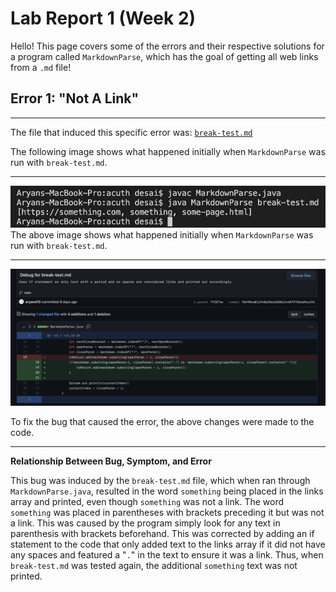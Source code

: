 # Lab Report 1 (Week 2)

Hello! This page covers some of the errors and their respective solutions for a program called `MarkdownParse`, which has the goal of getting all web links from a `.md` file!

## Error 1: "Not A Link"
___

The file that induced this specific error was:
[`break-test.md`](https://github.com/aryand10/markdown-parse/blob/main/break-test.md)

The following image shows what happened initially when `MarkdownParse` was run with `break-test.md`.

___

![Image](Break-TestResult.jpg)
The above image shows what happened initially when `MarkdownParse` was run with `break-test.md`.

___

![Image](Break-TestFixPicture.png)

To fix the bug that caused the error, the above changes were made to the code.
___

**Relationship Between Bug, Symptom, and Error**

This bug was induced by the `break-test.md` file, which when ran through `MarkdownParse.java`, resulted in the word `something` being placed in the links array and printed, even though `something` was not a link. The word `something` was placed in parentheses with brackets preceding it but was not a link. This was caused by the program simply look for any text in parenthesis with brackets beforehand. This was corrected by adding an if statement to the code that only added text to the links array if it did not have any spaces and featured a "`.`" in the text to ensure it was a link. Thus, when `break-test.md` was tested again, the additional `something` text was not printed.





